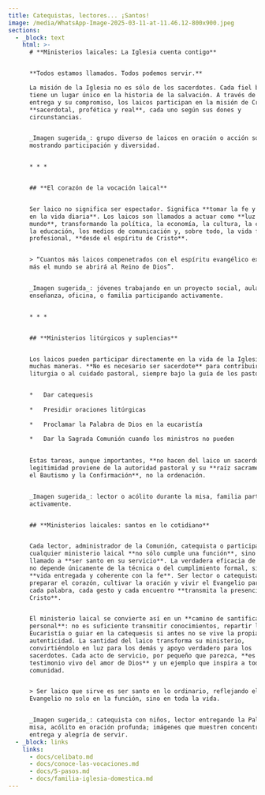 ```yaml
---
title: Catequistas, lectores... ¡Santos!
image: /media/WhatsApp-Image-2025-03-11-at-11.46.12-800x900.jpeg
sections:
  - _block: text
    html: >-
      # **Ministerios laicales: La Iglesia cuenta contigo**


      **Todos estamos llamados. Todos podemos servir.**  

      La misión de la Iglesia no es sólo de los sacerdotes. Cada fiel bautizado
      tiene un lugar único en la historia de la salvación. A través de su fe, su
      entrega y su compromiso, los laicos participan en la misión de Cristo:
      **sacerdotal, profética y real**, cada uno según sus dones y
      circunstancias.


      _Imagen sugerida_: grupo diverso de laicos en oración o acción social,
      mostrando participación y diversidad.


      * * *


      ## **El corazón de la vocación laical**


      Ser laico no significa ser espectador. Significa **tomar la fe y vivirla
      en la vida diaria**. Los laicos son llamados a actuar como **luz en el
      mundo**, transformando la política, la economía, la cultura, la ciencia,
      la educación, los medios de comunicación y, sobre todo, la vida familiar y
      profesional, **desde el espíritu de Cristo**.


      > “Cuantos más laicos compenetrados con el espíritu evangélico existan,
      más el mundo se abrirá al Reino de Dios”.


      _Imagen sugerida_: jóvenes trabajando en un proyecto social, aula de
      enseñanza, oficina, o familia participando activamente.


      * * *


      ## **Ministerios litúrgicos y suplencias**


      Los laicos pueden participar directamente en la vida de la Iglesia de
      muchas maneras. **No es necesario ser sacerdote** para contribuir a la
      liturgia o al cuidado pastoral, siempre bajo la guía de los pastores.


      *   Dar catequesis
          
      *   Presidir oraciones litúrgicas
          
      *   Proclamar la Palabra de Dios en la eucaristía
          
      *   Dar la Sagrada Comunión cuando los ministros no pueden
          

      Estas tareas, aunque importantes, **no hacen del laico un sacerdote**. Su
      legitimidad proviene de la autoridad pastoral y su **raíz sacramental es
      el Bautismo y la Confirmación**, no la ordenación.


      _Imagen sugerida_: lector o acólito durante la misa, familia participando
      activamente.


      ## **Ministerios laicales: santos en lo cotidiano**


      Cada lector, administrador de la Comunión, catequista o participante en
      cualquier ministerio laical **no sólo cumple una función**, sino que está
      llamado a **ser santo en su servicio**. La verdadera eficacia de su labor
      no depende únicamente de la técnica o del cumplimiento formal, sino de la
      **vida entregada y coherente con la fe**. Ser lector o catequista implica
      preparar el corazón, cultivar la oración y vivir el Evangelio para que
      cada palabra, cada gesto y cada encuentro **transmita la presencia de
      Cristo**.


      El ministerio laical se convierte así en un **camino de santificación
      personal**: no es suficiente transmitir conocimientos, repartir la
      Eucaristía o guiar en la catequesis si antes no se vive la propia fe con
      autenticidad. La santidad del laico transforma su ministerio,
      convirtiéndolo en luz para los demás y apoyo verdadero para los
      sacerdotes. Cada acto de servicio, por pequeño que parezca, **es un
      testimonio vivo del amor de Dios** y un ejemplo que inspira a toda la
      comunidad.


      > Ser laico que sirve es ser santo en lo ordinario, reflejando el
      Evangelio no solo en la función, sino en toda la vida.


      _Imagen sugerida_: catequista con niños, lector entregando la Palabra en
      misa, acólito en oración profunda; imágenes que muestren concentración,
      entrega y alegría de servir.
  - _block: links
    links:
      - docs/celibato.md
      - docs/conoce-las-vocaciones.md
      - docs/5-pasos.md
      - docs/familia-iglesia-domestica.md
---
```

